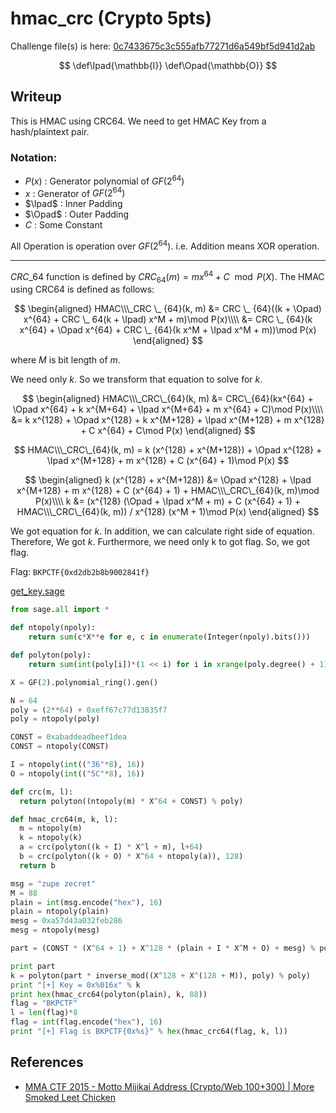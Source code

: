 hmac\_crc (Crypto 5pts)
==================

Challenge file(s) is here: [0c7433675c3c555afb77271d6a549bf5d941d2ab](0c7433675c3c555afb77271d6a549bf5d941d2ab)

$$
\def\Ipad{\mathbb{I}}
\def\Opad{\mathbb{O}}
$$

## Writeup
This is HMAC using CRC64. We need to get HMAC Key from a hash/plaintext pair.

### Notation:
* $P(x)$ : Generator polynomial of $GF(2^{64})$
* $x$    : Generator of $GF(2^64)$
* $\Ipad$ : Inner Padding
* $\Opad$ : Outer Padding
* $C$    : Some Constant

All Operation is operation over $GF(2^{64})$. i.e. Addition means XOR operation.

---

$CRC\_{64}$ function is defined by $CRC _ {64}(m) = mx^{64} + C\mod P(X)$. The HMAC using CRC64 is defined as follows:

$$
\begin{aligned}
HMAC\\\_CRC \_ {64}(k, m) &= CRC \_ {64}((k + \Opad) x^{64} + CRC \_ 64(k + \Ipad) x^M + m)\mod P(x)\\\\
                 &= CRC \_ {64}(k x^{64} + \Opad x^{64} + CRC \_ {64}(k x^M + \Ipad x^M + m))\mod P(x)
\end{aligned}
$$

where $M$ is bit length of $m$.

We need only $k$. So we transform that equation to solve for $k$.

$$
\begin{aligned}
HMAC\\\_CRC\_{64}(k, m) &= CRC\_{64}(kx^{64} + \Opad x^{64} + k x^{M+64} + \Ipad x^{M+64} + m x^{64} + C)\mod P(x)\\\\
                 &= k x^{128} + \Opad x^{128} + k x^{M+128} + \Ipad x^{M+128} + m x^{128} + C x^{64} + C\mod P(x)
\end{aligned}
$$

$$
HMAC\\\_CRC\_{64}(k, m) = k (x^{128} + x^{M+128}) + \Opad x^{128} + \Ipad x^{M+128} + m x^{128} + C (x^{64} + 1)\mod P(x)
$$

$$
\begin{aligned}
k (x^{128} + x^{M+128}) &= \Opad x^{128} + \Ipad x^{M+128} + m x^{128} + C (x^{64} + 1) + HMAC\\\_CRC\_{64}(k, m)\mod P(x)\\\\
k &= (x^{128} (\Opad + \Ipad x^M + m) + C (x^{64} + 1) + HMAC\\\_CRC\_{64}(k, m)) / x^{128} (x^M + 1)\mod P(x)
\end{aligned}
$$

We got equation for $k$. In addition, we can calculate right side of equation. Therefore, We got $k$. Furthermore, we need only k to got flag. So, we got flag.


Flag: `BKPCTF{0xd2db2b8b9002841f}`

[get_key.sage](get_key.sage)

```python
from sage.all import *

def ntopoly(npoly):
    return sum(c*X**e for e, c in enumerate(Integer(npoly).bits()))

def polyton(poly):
    return sum(int(poly[i])*(1 << i) for i in xrange(poly.degree() + 1))

X = GF(2).polynomial_ring().gen()

N = 64
poly = (2**64) + 0xeff67c77d13835f7
poly = ntopoly(poly)

CONST = 0xabaddeadbeef1dea
CONST = ntopoly(CONST)

I = ntopoly(int(("36"*8), 16))
O = ntopoly(int(("5C"*8), 16))

def crc(m, l):
  return polyton((ntopoly(m) * X^64 + CONST) % poly)

def hmac_crc64(m, k, l):
  m = ntopoly(m)
  k = ntopoly(k)
  a = crc(polyton((k + I) * X^l + m), l+64)
  b = crc(polyton((k + O) * X^64 + ntopoly(a)), 128)
  return b

msg = "zupe zecret"
M = 88
plain = int(msg.encode("hex"), 16)
plain = ntopoly(plain)
mesg = 0xa57d43a032feb286
mesg = ntopoly(mesg)

part = (CONST * (X^64 + 1) + X^128 * (plain + I * X^M + O) + mesg) % poly

print part
k = polyton(part * inverse_mod((X^128 + X^(128 + M)), poly) % poly)
print "[+] Key = 0x%016x" % k
print hex(hmac_crc64(polyton(plain), k, 88))
flag = "BKPCTF"
l = len(flag)*8
flag = int(flag.encode("hex"), 16)
print "[+] Flag is BKPCTF{0x%s}" % hex(hmac_crc64(flag, k, l))
```

## References
* [MMA CTF 2015 - Motto Mijikai Address (Crypto/Web 100+300) | More Smoked Leet Chicken](http://mslc.ctf.su/wp/mma-ctf-2015-motto-mijikai-address-cryptoweb-100300/)
